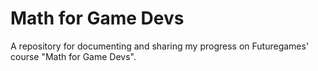 # Math for Game Devs
A repository for documenting and sharing my progress on Futuregames' course "Math for Game Devs".
